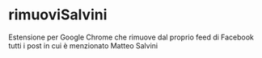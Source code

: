 # rimuoviSalvini
Estensione per Google Chrome che rimuove dal proprio feed di Facebook tutti i post in cui è menzionato Matteo Salvini

